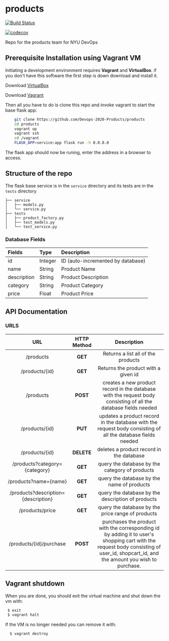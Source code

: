 # products

[![Build Status](https://travis-ci.org/Devops-2020-Products/products.svg?branch=master)](https://travis-ci.org/Devops-2020-Products/products)

[![codecov](https://codecov.io/gh/Devops-2020-Products/products/branch/master/graph/badge.svg?token=JYWRIX2BOC)]()

Repo for the products team for NYU DevOps

## Prerequisite Installation using Vagrant VM

Initiating a development environment requires  **Vagrant** and **VirtualBox**. if you don't have this software the first step is down download and install it.

Download [VirtualBox](https://www.virtualbox.org/)

Download [Vagrant](https://www.vagrantup.com/)

Then all you have to do is clone this repo and invoke vagrant to start the base flask app:

```bash
    git clone https://github.com/Devops-2020-Products/products
    cd products
    vagrant up
    vagrant ssh
    cd /vagrant
    FLASK_APP=service:app flask run -h 0.0.0.0
```

The flask app should now be runing, enter the address in a browser to access.

## Structure of the repo

The flask base service is in the ```service``` directory and its tests are in the  ```tests``` directory 

```
├── service
│   ├── models.py
│   └── service.py
├── tests
│   ├── product_factory.py
│   ├── test_models.py
│   └── test_service.py
```
### Database  Fields
| Fields | Type | Description
| :--- | :--- | :--- |
| id | Integer | ID (auto-incremented by database) 
| name | String | Product Name
| description | String | Product Description
| category | String | Product Category
| price | Float | Product Price

## API Documentation
### URLS

 |                 URL                 | HTTP Method |                         Description                          |
| :---------------------------------: | :---------: | :----------------------------------------------------------: |
|              /products              |   **GET**   |              Returns a list all of the products              |
|           /products/{id}            |   **GET**   |             Returns the product with a given id              |
|              /products              |  **POST**   | creates a new product record in the database with the request body consisting of all the database fields needed |
|           /products/{id}            |   **PUT**   | updates a product record in the database with the request body consisting of all the database fields needed |
|           /products/{id}            | **DELETE**  |           deletes a product record in the database           |
|    /products?category={category}    |   **GET**   |        query the database by the category of products        |
|        /products?name={name}        |   **GET**   |          query the database by the name of products          |
| /products?description={description} |   **GET**   |      query the database by the description of products       |
|           /products/price           |   **GET**   |      query the database by the price range of products       |
|       /products/{id}/purchase       |  **POST**   | purchases the product with the corresponding id by adding it to user's shopping cart with the request body consisting of user_id, shopcart_id, and the amount you wish to purchase. |


 
## Vagrant shutdown

When you are done, you should exit the virtual machine and shut down the vm with:

```bash
 $ exit
 $ vagrant halt
```

If the VM is no longer needed you can remove it with:

```bash
  $ vagrant destroy
```




